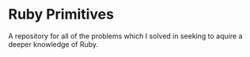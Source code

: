 Ruby Primitives
===============

A repository for all of the problems which I solved in seeking to aquire a deeper knowledge of Ruby.
